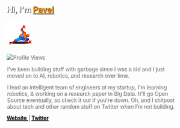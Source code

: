 <div align="left" style="background-image: url('https://pic.longtao.fun/pics/24/8712160154167691113610916885165716016931_gopic_.gif'); background-size: cover; background-position: center; padding: 20px; color: white; text-shadow: 1px 1px 2px black;">
    <h2>Hi, I'm <a href="https://shridharapavel.lol" style="color: #ff9900;">Pavel</a></h2>
    <p>
        <a href="https://shridharapavel.lol">
            <img src="https://github.com/Pavelrh/gif/blob/main/spiderman.gif" width="70" alt="Spiderman"/>
        </a>
    </p>
    <p>
        <img src="https://komarev.com/ghpvc/?username=Pavelrh&style=flat-square" alt="Profile Views"/>
    </p>
    <p>
        I’ve been building stuff with garbage since I was a kid and I just moved on to AI, robotics, and research over time.
    </p>
    <p>
        I lead an intelligent team of engineers at my startup, I'm learning robotics, & working on a research paper in Big Data. It'll go Open Source eventually, so check it out if you're down. Oh, and I shitpost about tech and other random stuff on Twitter when I’m not building.
    </p>
    <p>
        <a href="https://shridharapavel.lol">
            Website
        </a>
        |
        <a href="https://x.com/bozo10n">
            Twitter
        </a>
    </p>
</div>


